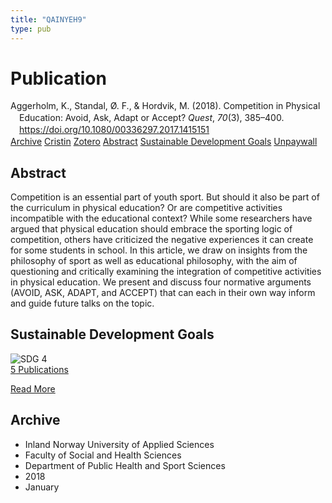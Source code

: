 ```yaml
---
title: "QAINYEH9"
type: pub
---
```

<h1>Publication</h1>
<article id="csl-bib-container-QAINYEH9" class="csl-bib-container">
  <div class="csl-bib-body" style="line-height: 1.35; padding-left: 1em; text-indent:-1em;">
  <div class="csl-entry">Aggerholm, K., Standal, &#xD8;. F., &amp; Hordvik, M. (2018). Competition in Physical Education: Avoid, Ask, Adapt or Accept? <i>Quest</i>, <i>70</i>(3), 385&#x2013;400. <a href="https://doi.org/10.1080/00336297.2017.1415151">https://doi.org/10.1080/00336297.2017.1415151</a></div>
</div>
  <div class="csl-bib-buttons">
    <a href="#taxonomy-article-QAINYEH9" class="csl-bib-button">Archive</a>
    <a href="https://app.cristin.no/results/show.jsf?id=1551358" alt="Cristin URL" class="csl-bib-button">Cristin</a>
    <a href="http://zotero.org/groups/5402882/items/QAINYEH9" alt="Zotero URL" class="csl-bib-button">Zotero</a>
    <a href="#abstract-article-QAINYEH9" class="csl-bib-button">Abstract</a>
    <a href="#sdg-article-QAINYEH9" class="csl-bib-button">Sustainable Development Goals</a>
    <a href="https://brage.inn.no/inn-xmlui/bitstream/11250/2581552/2/Aggerholm%2bQuest%2b2018.pdf" class="csl-bib-button">Unpaywall</a>
  </div>
  <div id="csl-bib-meta-container-QAINYEH9"></div>
</article>
<div id="csl-bib-meta-QAINYEH9" class="csl-bib-meta">
  <article id="abstract-article-QAINYEH9" class="abstract-article">
    <h1>Abstract</h1>
    Competition is an essential part of youth sport. But should it also be part of the curriculum in physical education? Or are competitive activities incompatible with the educational context? While some researchers have argued that physical education should embrace the sporting logic of competition, others have criticized the negative experiences it can create for some students in school. In this article, we draw on insights from the philosophy of sport as well as educational philosophy, with the aim of questioning and critically examining the integration of competitive activities in physical education. We present and discuss four normative arguments (AVOID, ASK, ADAPT, and ACCEPT) that can each in their own way inform and guide future talks on the topic.
  </article>
  <article id="sdg-article-QAINYEH9" class="sdg-article">
    <h1>Sustainable Development Goals</h1>
    <div class="sdg-container"><div id="sdg4" class="sdg"> <img src="{{< params subfolder >}}images/sdg/sdg04_en.png" class="image" alt="SDG 4"> <div class="sdg-overlay"> <a href="{{< params subfolder >}}en/archive/?sdg=4#archive" class="sdg-publication-count"><span>5</span> Publications</a> <p><a href="https://sdgs.un.org/goals/goal4" class="sdg-read-more">Read More</a></p> </div> </div></div>
  </article>
  <article id="taxonomy-article-QAINYEH9" class="taxonomy-article">
    <h1>Archive</h1>
    <ul>
      <li>Inland Norway University of Applied Sciences</li>
      <li>Faculty of Social and Health Sciences</li>
      <li>Department of Public Health and Sport Sciences</li>
      <li>2018</li>
      <li>January</li>
    </ul>
  </article>
</div>
